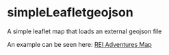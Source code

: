 # simpleLeafletgeojson
A simple leaflet map that loads an external geojson file

An example can be seen here: <a href="jemurra.github.io/reiadvmap">REI Adventures Map</a>
